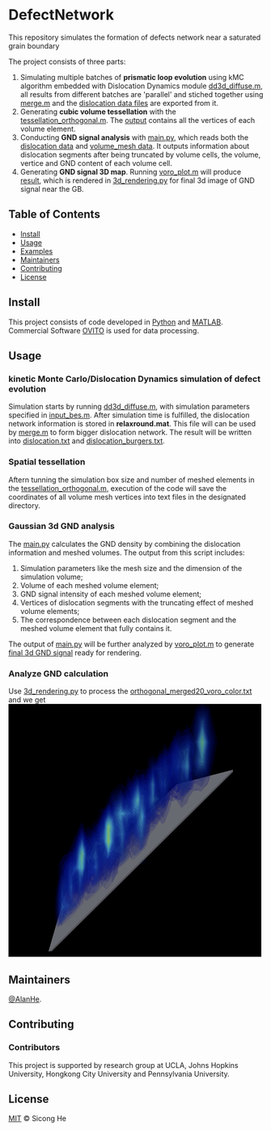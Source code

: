 # DefectNetwork
This repository simulates the formation of defects network near a saturated grain boundary


The project consists of three parts: 
1. Simulating multiple batches of **prismatic loop evolution** using kMC algorithm embedded with Dislocation Dynamics module [dd3d_diffuse.m](dd3d_diffuse.m), all results from different batches are 'parallel' and stiched together using [merge.m](merge.m) and the [dislocation data files](dislocation.txt) are exported from it.
2. Generating **cubic volume tessellation** with the [tessellation_orthogonal.m](tessellation_orthogonal.m). The [output](orthogonal20/n20_vorvx0.txt) contains all the vertices of each volume element. 
3. Conducting **GND signal analysis** with [main.py](GND_3d_analysis/main.py), which reads both the [dislocation data](dislocation.txt) and [volume_mesh data](GND_3d_analysis/orthogonal_merged20/n20_vorvx1.txt). It outputs information about dislocation segments after being truncated by volume cells, the volume, vertice and GND content of each volume cell.
4. Generating **GND signal 3D map**. Running [voro_plot.m](GND_3d_analysis/voro_plot.m) will produce [result](GND_3d_analysis/orthogonal_merged20_voro_color.txt), which is rendered in [3d_rendering.py](GND_rendering/3d_rendering.py) for final 3d image of GND signal near the GB.


## Table of Contents

- [Install](#install)
- [Usage](#usage)
- [Examples](#example)
- [Maintainers](#maintainers)
- [Contributing](#contributing)
- [License](#license)


## Install

This project consists of code developed in [Python](https://www.python.org/) and [MATLAB](https://www.mathworks.com/products/matlab.html). Commercial Software [OVITO](https://www.ovito.org/) is used for data processing. 


## Usage

### kinetic Monte Carlo/Dislocation Dynamics simulation of defect evolution
Simulation starts by running [dd3d_diffuse.m](dd3d_diffuse.m), with simulation parameters specified in [input_bes.m](input_bes.m). After simulation time is fulfilled, the dislocation network information is stored in **relaxround.mat**. This file will can be used by [merge.m](merge.m) to form bigger dislocation network. The result will be written into [dislocation.txt](dislocation.txt) and [dislocation_burgers.txt](dislocation_burgers.txt).

### Spatial tessellation
Aftern tunning the simulation box size and number of meshed elements in the [tessellation_orthogonal.m](tessellation_orthogonal.m), execution of the code will save the coordinates of all volume mesh vertices into text files in the designated directory.

### Gaussian 3d GND analysis
The [main.py](GND_3d_analysis/main.py) calculates the GND density by combining the dislocation information and meshed volumes. The output from this script includes: 
1. Simulation parameters like the mesh size and the dimension of the simulation volume; 
2. Volume of each meshed volume element; 
3. GND signal intensity of each meshed volume element; 
4. Vertices of dislocation segments with the truncating effect of meshed volume elements; 
5. The correspondence between each dislocation segment and the meshed volume element that fully contains it.

The output of [main.py](GND_3d_analysis/main.py) will be further analyzed by [voro_plot.m](GND_3d_analysis/voro_plot.m) to generate [final 3d GND signal](GND_3d_analysis/orthogonal_merged20_voro_color.txt) ready for rendering. 

### Analyze GND calculation
Use [3d_rendering.py](GND_rendering/3d_rendering.py) to process the [orthogonal_merged20_voro_color.txt](GND_3d_analysis/orthogonal_merged20_voro_color.txt) and we get <img src="GND_rendering/3d_gnd.png" width="500" height="500">   



## Maintainers

[@AlanHe](https://github.com/hsc1993).

## Contributing


### Contributors

This project is supported by research group at UCLA, Johns Hopkins University, Hongkong City University and Pennsylvania University.


## License

[MIT](LICENSE) © Sicong He






